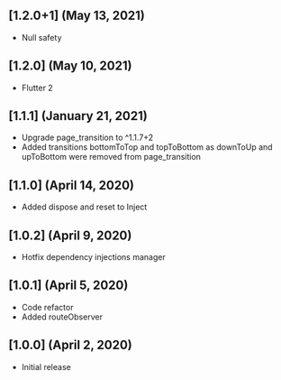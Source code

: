 ## [1.2.0+1] (May 13, 2021)
- Null safety

## [1.2.0] (May 10, 2021)
- Flutter 2

## [1.1.1] (January 21, 2021)
- Upgrade page_transition to ^1.1.7+2
- Added transitions bottomToTop and topToBottom as downToUp and upToBottom were removed from page_transition

## [1.1.0] (April 14, 2020)
- Added dispose and reset to Inject

## [1.0.2] (April 9, 2020)
- Hotfix dependency injections manager

## [1.0.1] (April 5, 2020)
- Code refactor
- Added routeObserver

## [1.0.0] (April 2, 2020)
- Initial release